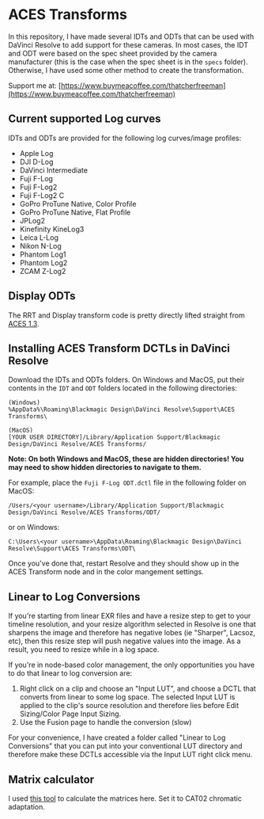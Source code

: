 # ACES Transforms
In this repository, I have made several IDTs and ODTs that can be used with DaVinci Resolve to add support for these cameras. In most cases, the IDT and ODT were based on the spec sheet provided by the camera manufacturer (this is the case when the spec sheet is in the `specs` folder). Otherwise, I have used some other method to create the transformation.

Support me at: [https://www.buymeacoffee.com/thatcherfreeman](https://www.buymeacoffee.com/thatcherfreeman)

## Current supported Log curves
IDTs and ODTs are provided for the following log curves/image profiles:

- Apple Log
- DJI D-Log
- DaVinci Intermediate
- Fuji F-Log
- Fuji F-Log2
- Fuji F-Log2 C
- GoPro ProTune Native, Color Profile
- GoPro ProTune Native, Flat Profile
- JPLog2
- Kinefinity KineLog3
- Leica L-Log
- Nikon N-Log
- Phantom Log1
- Phantom Log2
- ZCAM Z-Log2

## Display ODTs
The RRT and Display transform code is pretty directly lifted straight from [ACES 1.3](https://github.com/ampas/aces-core/tree/1256fee50ee35548c6eab8eca854ff3349008489/).

## Installing ACES Transform DCTLs in DaVinci Resolve
Download the IDTs and ODTs folders. On Windows and MacOS, put their contents in the `IDT` and `ODT` folders located in the following directories:
```
(Windows)
%AppData%\Roaming\Blackmagic Design\DaVinci Resolve\Support\ACES Transforms\

(MacOS)
[YOUR USER DIRECTORY]/Library/Application Support/Blackmagic Design/DaVinci Resolve/ACES Transforms/
```
**Note: On both Windows and MacOS, these are hidden directories! You may need to show hidden directories to navigate to them.**

For example, place the `Fuji F-Log ODT.dctl` file in the following folder on MacOS:
```
/Users/<your username>/Library/Application Support/Blackmagic Design/DaVinci Resolve/ACES Transforms/ODT/
```
or on Windows:
```
C:\Users\<your username>\AppData\Roaming\Blackmagic Design\DaVinci Resolve\Support\ACES Transforms\ODT\
```
Once you've done that, restart Resolve and they should show up in the ACES Transform node and in the color mangement settings.

## Linear to Log Conversions
If you're starting from linear EXR files and have a resize step to get to your timeline resolution, and your resize algorithm selected in Resolve is one that sharpens the image and therefore has negative lobes (ie "Sharper", Lacsoz, etc), then this resize step will push negative values into the image. As a result, you need to resize while in a log space.

If you're in node-based color management, the only opportunities you have to do that linear to log conversion are:
1. Right click on a clip and choose an "Input LUT", and choose a DCTL that converts from linear to some log space. The selected Input LUT is applied to the clip's source resolution and therefore lies before Edit Sizing/Color Page Input Sizing.
2. Use the Fusion page to handle the conversion (slow)

For your convenience, I have created a folder called "Linear to Log Conversions" that you can put into your conventional LUT directory and therefore make these DCTLs accessible via the Input LUT right click menu.

## Matrix calculator
I used [this tool](https://www.colour-science.org:8010/apps/rgb_colourspace_transformation_matrix) to calculate the matrices here. Set it to CAT02 chromatic adaptation.